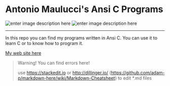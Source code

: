 # Antonio Maulucci's Ansi C Programs

![enter image description here](http://www.antomau.com/AntonioMaulucciLogo.png)
![enter image description here](http://www.differencebetween.info/sites/default/files/images/1/c.jpg)

----------
In this repo you can find my programs written in Ansi C. You can use it to learn C or to know how to program it.

[My web site here](http://www.antomau.com)

> Warning! You can find errors here!
> 
> use https://stackedit.io or http://dillinger.io/ (https://github.com/adam-p/markdown-here/wiki/Markdown-Cheatsheet) to edit *.md files
